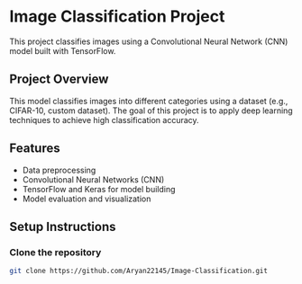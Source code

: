 # Image Classification Project

This project classifies images using a Convolutional Neural Network (CNN) model built with TensorFlow.

## Project Overview

This model classifies images into different categories using a dataset (e.g., CIFAR-10, custom dataset). The goal of this project is to apply deep learning techniques to achieve high classification accuracy.

## Features

- Data preprocessing
- Convolutional Neural Networks (CNN)
- TensorFlow and Keras for model building
- Model evaluation and visualization

## Setup Instructions

### Clone the repository

```bash
git clone https://github.com/Aryan22145/Image-Classification.git
